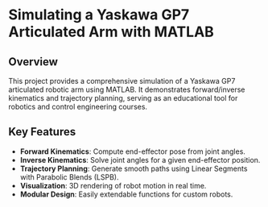 # Simulating a Yaskawa GP7 Articulated Arm with MATLAB

## Overview
This project provides a comprehensive simulation of a Yaskawa GP7 articulated robotic arm using MATLAB. It demonstrates forward/inverse kinematics and trajectory planning, serving as an educational tool for robotics and control engineering courses.

## Key Features
- **Forward Kinematics**: Compute end-effector pose from joint angles.
- **Inverse Kinematics**: Solve joint angles for a given end-effector position.
- **Trajectory Planning**: Generate smooth paths using Linear Segments with Parabolic Blends (LSPB).
- **Visualization**: 3D rendering of robot motion in real time.
- **Modular Design**: Easily extendable functions for custom robots.
